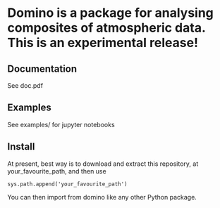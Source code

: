 # Domino is a package for analysing composites of atmospheric data. This is an experimental release!

## Documentation

See doc.pdf

## Examples

See examples/ for jupyter notebooks

## Install

At present, best way is to download and extract this repository, at your_favourite_path, and then use 
```import sys
sys.path.append('your_favourite_path')
```
You can then import from domino like any other Python package.

